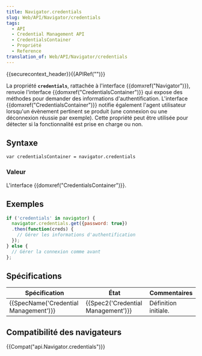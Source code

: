 ```yaml
---
title: Navigator.credentials
slug: Web/API/Navigator/credentials
tags:
  - API
  - Credential Management API
  - CredentialsContainer
  - Propriété
  - Reference
translation_of: Web/API/Navigator/credentials
---
```

{{securecontext_header}}{{APIRef("")}}

La propriété **`credentials`**, rattachée à l'interface {{domxref("Navigator")}}, renvoie l'interface {{domxref("CredentialsContainer")}} qui expose des méthodes pour demander des informations d'authentification. L'interface {{domxref("CredentialsContainer")}} notifie également l'agent utilisateur lorsqu'un évènement pertinent se produit (une connexion ou une déconnexion réussie par exemple). Cette propriété peut être utilisée pour détecter si la fonctionnalité est prise en charge ou non.

## Syntaxe

    var credentialsContainer = navigator.credentials

### Valeur

L'interface {{domxref("CredentialsContainer")}}.

## Exemples

```js
if ('credentials' in navigator) {
  navigator.credentials.get({password: true})
  .then(function(creds) {
    // Gérer les informations d'authentification
  });
} else {
  // Gérer la connexion comme avant
};
```

## Spécifications

| Spécification                                    | État                                         | Commentaires         |
| ------------------------------------------------ | -------------------------------------------- | -------------------- |
| {{SpecName('Credential Management')}} | {{Spec2('Credential Management')}} | Définition initiale. |

## Compatibilité des navigateurs

{{Compat("api.Navigator.credentials")}}
